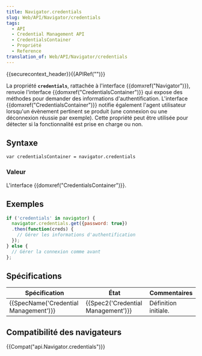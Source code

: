 ```yaml
---
title: Navigator.credentials
slug: Web/API/Navigator/credentials
tags:
  - API
  - Credential Management API
  - CredentialsContainer
  - Propriété
  - Reference
translation_of: Web/API/Navigator/credentials
---
```

{{securecontext_header}}{{APIRef("")}}

La propriété **`credentials`**, rattachée à l'interface {{domxref("Navigator")}}, renvoie l'interface {{domxref("CredentialsContainer")}} qui expose des méthodes pour demander des informations d'authentification. L'interface {{domxref("CredentialsContainer")}} notifie également l'agent utilisateur lorsqu'un évènement pertinent se produit (une connexion ou une déconnexion réussie par exemple). Cette propriété peut être utilisée pour détecter si la fonctionnalité est prise en charge ou non.

## Syntaxe

    var credentialsContainer = navigator.credentials

### Valeur

L'interface {{domxref("CredentialsContainer")}}.

## Exemples

```js
if ('credentials' in navigator) {
  navigator.credentials.get({password: true})
  .then(function(creds) {
    // Gérer les informations d'authentification
  });
} else {
  // Gérer la connexion comme avant
};
```

## Spécifications

| Spécification                                    | État                                         | Commentaires         |
| ------------------------------------------------ | -------------------------------------------- | -------------------- |
| {{SpecName('Credential Management')}} | {{Spec2('Credential Management')}} | Définition initiale. |

## Compatibilité des navigateurs

{{Compat("api.Navigator.credentials")}}
